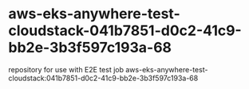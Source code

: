 # aws-eks-anywhere-test-cloudstack-041b7851-d0c2-41c9-bb2e-3b3f597c193a-68
repository for use with E2E test job aws-eks-anywhere-test-cloudstack:041b7851-d0c2-41c9-bb2e-3b3f597c193a-68
